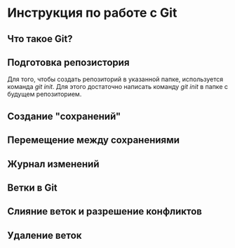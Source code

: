 # Инструкция по работе с Git

## Что такое Git?

## Подготовка репозистория

Для того, чтобы создать репозиторий в указанной папке, используется команда *git init*. Для этого достаточно написать команду *git init* в папке с будущем репозиторием.

## Создание "сохранений"

## Перемещение между сохранениями

## Журнал изменений

## Ветки в Git 

## Слияние веток и разрешение конфликтов

## Удаление веток